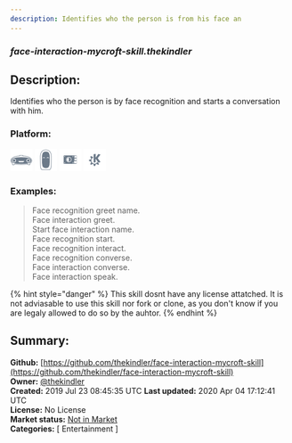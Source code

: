 ```yaml
---
description: Identifies who the person is from his face an
---
```


### _face-interaction-mycroft-skill.thekindler_  
## Description:  
Identifies who the person is by face recognition and starts a conversation with him.  
  
  
### Platform:  
 ![Mark I](../.gitbook/assets/mark-1-icon.png)  ![Mark II](../.gitbook/assets/mark-2-icon.png)  ![Picroft](../.gitbook/assets/picroft-icon.png)  ![plasmoid](../.gitbook/assets/kde.png)   
### Examples:  
> Face recognition greet name.  
> Face interaction greet.  
> Start face interaction name.  
> Face recognition start.  
> Face recognition interact.  
> Face recognition converse.  
> Face interaction converse.  
> Face interaction speak.  
  
{% hint style="danger" %}
This skill dosnt have any license attatched. It is not adviasable to use this skill nor fork or clone, as you don't know if you are legaly allowed to do so by the auhtor.
{% endhint %}
  
## Summary:  
**Github:** [https://github.com/thekindler/face-interaction-mycroft-skill](https://github.com/thekindler/face-interaction-mycroft-skill)  
**Owner:** [@thekindler](https://github.com/thekindler)  
**Created:** 2019 Jul 23 08:45:35 UTC  **Last updated:** 2020 Apr 04 17:12:41 UTC  
**License:** No License  
**Market status:** [Not in Market](https://market.mycroft.ai/skill/)  
**Categories:** [ Entertainment ]   
